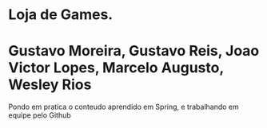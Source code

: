 # Loja de Games. 
<h1>Gustavo Moreira, Gustavo Reis, Joao Victor Lopes, Marcelo Augusto, Wesley Rios</h2>
<p>Pondo em pratica o conteudo aprendido em Spring, e trabalhando em equipe pelo Github</p>
